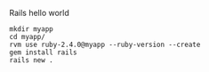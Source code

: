 Rails hello world

```
mkdir myapp
cd myapp/
rvm use ruby-2.4.0@myapp --ruby-version --create
gem install rails
rails new .
```
